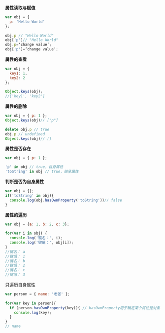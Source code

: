 
**属性读取与赋值**

```JavaScript
var obj = {
  p: 'Hello World'
};
 
obj.p // "Hello World"
obj['p']// "Hello World"
obj.p=‘change value’;
obj['p']=‘change value’;
```

**属性的查看**

```JavaScript
var obj = {
  key1: 1,
  key2: 2
};
 
Object.keys(obj);
//['key1', 'key2']
```

**属性的删除**

```JavaScript
var obj = { p: 1 };
Object.keys(obj)// ["p"]
 
delete obj.p // true
obj.p // undefined
Object.keys(obj)// []
```

**属性是否存在**

```JavaScript
var obj = { p: 1 };

'p' in obj // true，自身属性
'toString' in obj // true，继承属性
```

**判断是否为自身属性**

```JavaScript
var obj = {};
if('toString' in obj){
  console.log(obj.hasOwnProperty('toString'))// false
}
```

**属性的遍历**

```JavaScript
var obj = {a: 1, b: 2, c: 3};
 
for(var i in obj) {
  console.log('键名：', i);
  console.log('键值：', obj[i]);
}
//键名： a
//键值： 1
//键名： b
//键值： 2
//键名： c
//键值： 3
```

只遍历自身属性

```JavaScript
var person = { name: '老张' };
 
for(var key in person){
  if (person.hasOwnProperty(key)){ // hasOwnProperty用于确定某个属性是对象自身（即“自有属性”）的属性，而不是继承自其原型链上的属性
    console.log(key);
  }
}
// name
```
